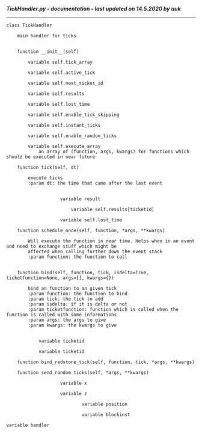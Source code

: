 ***TickHandler.py - documentation - last updated on 14.5.2020 by uuk***
___

    class TickHandler
        
        main handler for ticks


        function __init__(self)

            variable self.tick_array

            variable self.active_tick

            variable self.next_ticket_id

            variable self.results

            variable self.lost_time

            variable self.enable_tick_skipping

            variable self.instant_ticks

            variable self.enable_random_ticks

            variable self.execute_array
                an array of (function, args, kwargs) for functions which should be executed in near future

        function tick(self, dt)
            
            execute ticks
            :param dt: the time that came after the last event


                        variable result

                            variable self.results[ticketid]

                        variable self.lost_time

        function schedule_once(self, function, *args, **kwargs)
            
            Will execute the function in near time. Helps when in an event and need to exchange stuff which might be
            affected when calling further down the event stack
            :param function: the function to call


        function bind(self, function, tick, isdelta=True, ticketfunction=None, args=[], kwargs={})
            
            bind an function to an given tick
            :param function: the function to bind
            :param tick: the tick to add
            :param isdelta: if it is delta or not
            :param ticketfunction: function which is called when the function is called with some informations
            :param args: the args to give
            :param kwargs: the kwargs to give


                variable ticketid

                variable ticketid

        function bind_redstone_tick(self, function, tick, *args, **kwargs)

        function send_random_ticks(self, *args, **kwargs)

                        variable x

                        variable z

                                variable position

                                variable blockinst

    variable handler